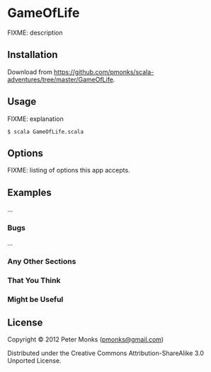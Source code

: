 # GameOfLife

FIXME: description

## Installation

Download from https://github.com/pmonks/scala-adventures/tree/master/GameOfLife.

## Usage

FIXME: explanation

    $ scala GameOfLife.scala

## Options

FIXME: listing of options this app accepts.

## Examples

...

### Bugs

...

### Any Other Sections
### That You Think
### Might be Useful

## License

Copyright © 2012 Peter Monks (pmonks@gmail.com)

Distributed under the Creative Commons Attribution-ShareAlike 3.0 Unported License.
